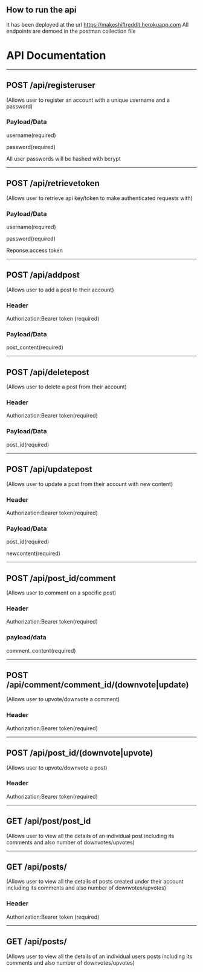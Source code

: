 ## How to run the api
It has been deployed at the url 
https://makeshiftreddit.herokuapp.com
All endpoints are demoed in the postman collection file

# API Documentation
---

## POST  /api/registeruser 

(Allows user to register an account with a unique username and a password)

### Payload/Data

username(required)

password(required)

All user passwords will be hashed with bcrypt

---

## POST  /api/retrievetoken 

(Allows user to retrieve api key/token to make authenticated requests with)

### Payload/Data

username(required)

password(required)

Reponse:access token

---

## POST  /api/addpost 

(Allows user to add a post to their account)

### Header

Authorization:Bearer token (required)

### Payload/Data
  
post_content(required)
  
---
  
## POST  /api/deletepost 
  
(Allows user to delete a post from their account)
  
### Header
  
Authorization:Bearer token(required)

### Payload/Data
  
post_id(required)
  
---
  
## POST  /api/updatepost 
  
(Allows user to update a post from their account with new content)
  
### Header
  
Authorization:Bearer token(required)

### Payload/Data
  
post_id(required)
  
newcontent(required)
  
---
  
## POST /api/post_id/comment 
  
(Allows user to comment on a specific post)
  
### Header
  
Authorization:Bearer token(required)
  
### payload/data
  
comment_content(required)
  
---
  
## POST /api/comment/comment_id/(downvote|update)   
  
(Allows user to upvote/downvote a comment)
  
### Header
  
Authorization:Bearer token(required)
  
---
  
## POST /api/post_id/(downvote|upvote)    

(Allows user to upvote/downvote a post)
  
### Header
  
Authorization:Bearer token(required)
  
---
  
## GET  /api/post/post_id
  
(Allows user to view all the details of an individual post including its comments and also number of downvotes/upvotes)
  
---
  
## GET  /api/posts/ 
  
(Allows user to view all the details of posts created under their account including its comments and also number of downvotes/upvotes)
  
### Header
  
Authorization:Bearer token (required)
  
---

## GET  /api/posts/<username> 

(Allows user to view all the details of an individual users posts including its comments and also number of downvotes/upvotes)





